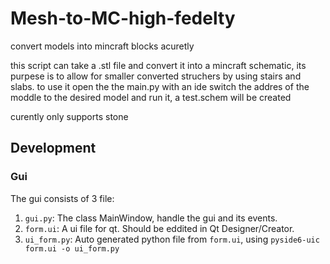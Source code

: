 # Mesh-to-MC-high-fedelty
 convert models into mincraft blocks acuretly

this script can take a .stl file and convert it into a mincraft schematic, its purpese is to allow for smaller converted struchers by using stairs and slabs.
to use it open the the main.py with an ide switch the addres of the moddle to the desired model and run it, a test.schem will be created

curently only supports stone

## Development
### Gui
The gui consists of 3 file:
1. `gui.py`: The class MainWindow, handle the gui and its events.
2. `form.ui`: A ui file for qt. Should be eddited in Qt Designer/Creator.
3. `ui_form.py`: Auto generated python file from `form.ui`, using `pyside6-uic form.ui -o ui_form.py`
